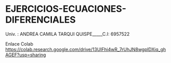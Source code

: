 # EJERCICIOS-ECUACIONES-DIFERENCIALES
Univ. : ANDREA CAMILA TARQUI QUISPE_____C.I: 6957522


Enlace Colab
https://colab.research.google.com/drive/13UlFhi4wR_7rUhJN8wgplDXiq_ghAGEF?usp=sharing
